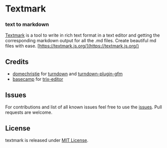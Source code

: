 # Textmark
### text to markdown

[Textmark](https://textmark.js.org/) is a tool to write in rich text format in a text editor and getting the corresponding markdown output for all the .md files. Create beautiful md files with ease. 
[https://textmark.js.org/](https://textmark.js.org/)  
  
## Credits

*   [domechristie](https://github.com/domchristie) for [turndown](https://github.com/domchristie/turndown) and [turndown-plugin-gfm](https://github.com/domchristie/turndown-plugin-gfm)
*   [basecamp](https://github.com/basecamp) for [trix-editor](https://github.com/basecamp/trix)

  
## Issues  
For contributions and list of all known issues feel free to use the [issues](https://github.com/sahilister/textmark/issues). Pull requests are welcome.  
  
## License  
textmark is released under [MIT License](https://github.com/sahilister/textmark/blob/master/LICENSE).
